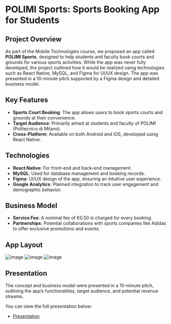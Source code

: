 # POLIMI Sports: Sports Booking App for Students

## Project Overview
As part of the Mobile Technologies course, we proposed an app called **POLIMI Sports**, designed to help students and faculty book courts and grounds for various sports activities. While the app was never fully developed, the project outlined how it would be realized using technologies such as React Native, MySQL, and Figma for UI/UX design. The app was presented in a 10-minute pitch supported by a Figma design and detailed business model.

## Key Features
- **Sports Court Booking**: The app allows users to book sports courts and grounds at their convenience.
- **Target Audience**: Primarily aimed at students and faculty of POLIMI (Politecnico di Milano).
- **Cross-Platform**: Available on both Android and iOS, developed using React Native.
  
## Technologies
- **React Native**: For front-end and back-end management.
- **MySQL**: Used for database management and booking records.
- **Figma**: UI/UX design of the app, ensuring an intuitive user experience.
- **Google Analytics**: Planned integration to track user engagement and demographic behavior.

## Business Model
- **Service Fee**: A nominal fee of €0.50 is charged for every booking.
- **Partnerships**: Potential collaborations with sports companies like Adidas to offer exclusive promotions and events.

## App Layout
![image](https://github.com/user-attachments/assets/b0c2bb19-55a5-4de8-ae11-df38ef2ae92f)
![image](https://github.com/user-attachments/assets/3afdb9b3-ee8c-445d-8ed0-4066b58d20c2)
![image](https://github.com/user-attachments/assets/5fa9ec88-e261-42f9-82ff-78b73edb77db)

## Presentation
The concept and business model were presented in a 10-minute pitch, outlining the app’s functionalities, target audience, and potential revenue streams.

You can view the full presentation below:
- [Presentation](./POLIMI-Sports-App.pdf)
